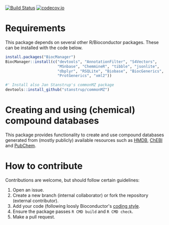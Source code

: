 [![Build Status](https://travis-ci.org/EuracBiomedicalResearch/CompoundDb.svg?branch=master)](https://travis-ci.org/EuracBiomedicalResearch/CompoundDb)
[![codecov.io](https://codecov.io/github/EuracBiomedicalResearch/CompoundDb/coverage.svg?branch=master)](https://codecov.io/github/EuracBiomedicalResearch/CompoundDb?branch=master)

# Requirements

This package depends on several other R/Bioconductor packages. These can be
installed with the code below.

```r
install.packages("BiocManager")
BiocManager::install(c("devtools", "AnnotationFilter", "S4Vectors",
                       "MSnbase", "ChemmineR", "tibble", "jsonlite",
                       "dbplyr", "RSQLite", "Biobase", "BiocGenerics",
                       "ProtGenerics", "xml2"))

#' Install also Jan Stanstrup's commonMZ package
devtools::install_github("stanstrup/commonMZ")
```

# Creating and using (chemical) compound databases

This package provides functionality to create and use compound databases
generated from (mostly publicly) available resources such as
[HMDB](http://www.hmdb.ca), [ChEBI](https://www.ebi.ac.uk/chebi/) and [PubChem](https://pubchem.ncbi.nlm.nih.gov).

# How to contribute

Contributions are welcome, but should follow certain guidelines:
1) Open an issue.
2) Create a new branch (internal collaborator) or fork the repository (external
contributor).
3) Add your code (following loosly Bioconductor's [coding
style](http://bioconductor.org/developers/how-to/coding-style/).
4) Ensure the package passes `R CMD build` and `R CMD check`.
5) Make a pull request.
